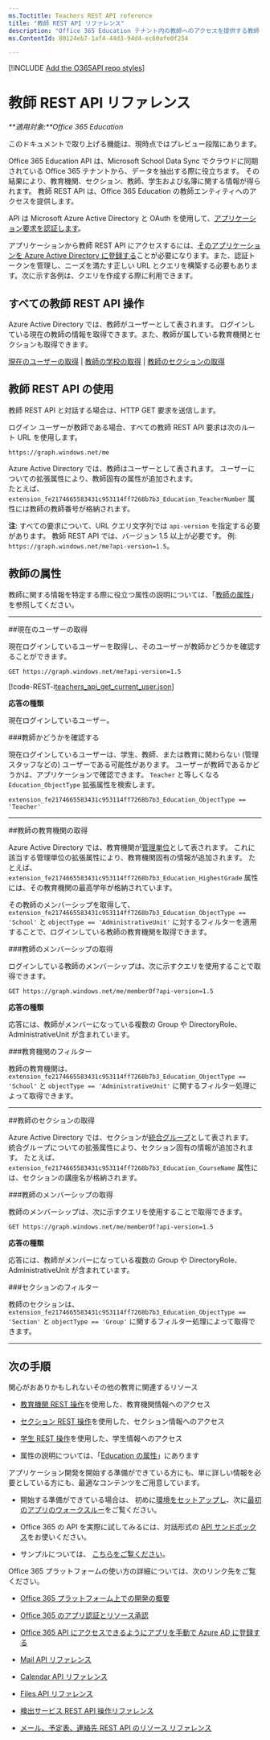 ```yaml
---
ms.Toctitle: Teachers REST API reference
title: "教師 REST API リファレンス"
description: "Office 365 Education テナント内の教師へのアクセスを提供する教師 REST API と対話する方法に関するリファレンスです。"
ms.ContentId: 80124eb7-1af4-44d3-94d4-ec60afe0f254

---
```

[!INCLUDE [Add the O365API repo styles](../includes/controls/addo365apistyles.xml)]



# 教師 REST API リファレンス
    
 _**適用対象:**Office 365 Education_
<p class="previewnote">このドキュメントで取り上げる機能は、現時点ではプレビュー段階にあります。</p>


<a name="Overview"> </a> Office 365 Education API は、Microsoft School Data Sync でクラウドに同期されている Office 365 テナントから、データを抽出する際に役立ちます。 その結果により、教育機関、セクション、教師、学生および名簿に関する情報が得られます。 教師 REST API は、Office 365 Education の教師エンティティへのアクセスを提供します。

API は Microsoft Azure Active Directory と OAuth を使用して、[アプリケーション要求を認証します](..\howto\common-app-authentication-tasks.md)。
 
アプリケーションから教師 REST API にアクセスするには、[そのアプリケーションを Azure Active Directory に登録する](https://azure.microsoft.com/en-us/documentation/articles/active-directory-integrating-applications/#adding-an-application)ことが必要になります。また、認証トークンを管理し、ニーズを満たす正しい URL とクエリを構築する必要もあります。次に示す各例は、クエリを作成する際に利用できます。

<!-- Add Extension Properties and Data-Model-->

## すべての教師 REST API 操作

<a name="TeacherOperations"> </a> Azure Active Directory では、教師がユーザーとして表されます。 ログインしている現在の教師の情報を取得できます。また、教師が属している教育機関とセクションも取得できます。


[現在のユーザーの取得](#GetCurrentUser) | [教師の学校の取得](#GetTeacherSchool) | [教師のセクションの取得](#GetTeacherSections) 


## 教師 REST API の使用

教師 REST API と対話する場合は、HTTP GET 要求を送信します。

ログイン ユーザーが教師である場合、すべての教師 REST API 要求は次のルート URL を使用します。

`https://graph.windows.net/me`

Azure Active Directory では、教師はユーザーとして表されます。 ユーザーについての拡張属性により、教師固有の属性が追加されます。  
たとえば、`extension_fe2174665583431c953114ff7268b7b3_Education_TeacherNumber` 属性には教師の教師番号が格納されます。

**注**: すべての要求について、URL クエリ文字列では `api-version` を指定する必要があります。 教師 REST API では、バージョン 1.5 以上が必要です。 例: `https://graph.windows.net/me?api-version=1.5`。   

## 教師の属性

教師に関する情報を特定する際に役立つ属性の説明については、「[教師の属性](education-rest-attributes.md#TeacherAttributes)」を参照してください。

****

<a name="GetCurrentUser"> </a>
##現在のユーザーの取得

現在ログインしているユーザーを取得し、そのユーザーが教師かどうかを確認することができます。

```no-highlight
GET https://graph.windows.net/me?api-version=1.5
```

[!code-REST-i[teachers_api_get_current_user.json](./_data/teachers_api_get_current_user.json)]


 **応答の種類**

現在ログインしているユーザー。

###教師かどうかを確認する

現在ログインしているユーザーは、学生、教師、または教育に関わらない (管理スタッフなどの) ユーザーである可能性があります。 ユーザーが教師であるかどうかは、アプリケーションで確認できます。 `Teacher` と等しくなる `Education_ObjectType` 拡張属性を検索します。

```no-highlight
extension_fe2174665583431c953114ff7268b7b3_Education_ObjectType == 'Teacher'
```

****

<a name="GetTeacherSchool"> </a>
##教師の教育機関の取得

Azure Active Directory では、教育機関が[管理単位](https://msdn.microsoft.com/en-us/library/azure/dn832057.aspx)として表されます。 これに該当する管理単位の拡張属性により、教育機関固有の情報が追加されます。 たとえば、`extension_fe2174665583431c953114ff7268b7b3_Education_HighestGrade` 属性には、その教育機関の最高学年が格納されています。

その教師のメンバーシップを取得して、`extension_fe2174665583431c953114ff7268b7b3_Education_ObjectType == 'School'` と `objectType == 'AdministrativeUnit'` に対するフィルターを適用することで、ログインしている教師の教育機関を取得できます。

###教師のメンバーシップの取得

ログインしている教師のメンバーシップは、次に示すクエリを使用することで取得できます。


```no-highlight
GET https://graph.windows.net/me/memberOf?api-version=1.5
```


 **応答の種類**

応答には、教師がメンバーになっている複数の Group や DirectoryRole、AdministrativeUnit が含まれています。

###教育機関のフィルター

教師の教育機関は、`extension_fe2174665583431c953114ff7268b7b3_Education_ObjectType == 'School'` と `objectType == 'AdministrativeUnit'` に関するフィルター処理によって取得できます。


**** 

<a name="GetTeacherSection"> </a>
##教師のセクションの取得

Azure Active Directory では、セクションが[統合グループ](https://msdn.microsoft.com/en-us/office/office365/howto/groups-rest-operations)として表されます。 統合グループについての拡張属性により、セクション固有の情報が追加されます。 たとえば、`extension_fe2174665583431c953114ff7268b7b3_Education_CourseName` 属性には、セクションの講座名が格納されます。

###教師のメンバーシップの取得

教師のメンバーシップは、次に示すクエリを使用することで取得できます。


```no-highlight
GET https://graph.windows.net/me/memberOf?api-version=1.5
```

 **応答の種類**

応答には、教師がメンバーになっている複数の Group や DirectoryRole、AdministrativeUnit が含まれています。

###セクションのフィルター

教師のセクションは、`extension_fe2174665583431c953114ff7268b7b3_Education_ObjectType == 'Section'` と `objectType == 'Group'` に関するフィルター処理によって取得できます。

**** 

<a name="NextSteps"> </a>
## 次の手順

関心がおありかもしれないその他の教育に関連するリソース

- [教育機関 REST 操作](..\api\school-rest-operations.md)を使用した、教育機関情報へのアクセス

- [セクション REST 操作](..\api\section-rest-operations.md)を使用した、セクション情報へのアクセス

- [学生 REST 操作](..\api\student-rest-operations.md)を使用した、学生情報へのアクセス

- 属性の説明については、「[Education の属性](..\api\education-rest-attributes.md)」にあります


アプリケーション開発を開始する準備ができている方にも、単に詳しい情報を必要としている方にも、最適なコンテンツをご用意しています。


- 開始する準備ができている場合は、 初めに[環境をセットアップし](..\howto\setup-development-environment.md)、次に[最初のアプリのウォークスルー](..\howto\getting-started-Office-365-APIs.md)をご覧ください。

- Office 365 の API を実際に試してみるには、対話形式の [API サンドボックス](http://apisandbox.msdn.microsoft.com/)をお使いください。
    
- サンプルについては、 [こちらをご覧ください](..\howto\starter-projects-and-code-samples.md)。
    

Office 365 プラットフォームの使い方の詳細については、次のリンク先をご覧ください。

- [Office 365 プラットフォーム上での開発の概要](..\howto\platform-development-overview.md)
    
- [Office 365 のアプリ認証とリソース承認](..\howto\common-app-authentication-tasks.md)
    
- [Office 365 API にアクセスできるようにアプリを手動で Azure AD に登録する](..\howto\add-common-consent-manually.md)
  
- [Mail API リファレンス](..\api\mail-rest-operations.md)
  
- [Calendar API リファレンス](..\api\calendar-rest-operations.md)

- [Files API リファレンス](..\api\files-rest-operations.md)

- [検出サービス REST API 操作リファレンス](..\api\discovery-service-rest-operations.md)

- [メール、予定表、連絡先 REST API のリソース リファレンス](..\api\complex-types-for-mail-contacts-calendar.md)
    
